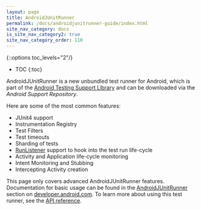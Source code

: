 ```yaml
---
layout: page
title: AndroidJUnitRunner
permalink: /docs/androidjunitrunner-guide/index.html
site_nav_category: docs
is_site_nav_category2: true
site_nav_category_order: 110
---
```

{::options toc_levels="2"/}

* TOC
{:toc}

AndroidJUnitRunner is a new unbundled test runner for Android, which is part of the [Android Testing Support Library](http://developer.android.com/tools/testing-support-library/index.html#features) and can be downloaded via the *Android Support Repository*.

Here are some of the most common features:

  * JUnit4 support
  * Instrumentation Registry
  * Test Filters
  * Test timeouts
  * Sharding of tests
  * [RunListener](http://junit.sourceforge.net/javadoc/org/junit/runner/notification/RunListener.html) support to hook into the test run life-cycle
  * Activity and Application life-cycle monitoring
  * Intent Monitoring and Stubbing
  * Intercepting Activity creation

This page only covers advanced AndroidJUnitRunner features. Documentation for basic usage can be found in the [AndroidJUnitRunner](http://developer.android.com/tools/testing-support-library/index.html#AndroidJUnitRunner) section on [developer.android.com](http://developer.android.com/). To learn more about using this test runner, see the [API reference](http://developer.android.com/reference/android/support/test/runner/package-summary.html).
